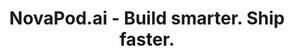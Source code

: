 ---
title: "NovaPod.ai - Build smarter. Ship faster."
description: "NovaPod.ai - Hybrid AI + human delivery pods that get your product built—end-to-end."

hero:
  title: "Build smarter. Ship faster. With NovaPod."
  subtitle: "Hybrid AI + human delivery pods that get your product built—end-to-end."
  description: "Say goodbye to builder-for-hire chaos or slow, costly agencies. NovaPods combine expert builders and AI agents for speed, predictability, and outcomes."
  primaryButton:
    label: "Get Started with a Pod"
    href: "#"
  secondaryButton:
    label: "See How It Works"
    href: "#how-it-works"

howItWorks:
  title: "How It Works"
  steps:
    - number: "1."
      title: "Choose Your Pod"
      description: "Pick from a curated set of delivery pods—built for MVPs, AI apps, ecommerce, design sprints, or full product builds. Each pod comes pre-structured with the right blend of human expertise and AI-powered workflows.\n\nAvailable Pods:\nBuildPod: Full-stack development team\nVisionPod: UX/UI design & prototyping\nCodePod: Developer + AI pair-programming unit\nLaunchPod: End-to-end product launch squad"
      icon: "choose-pod"
    - number: "2."
      title: "Align on Outcomes"
      description: "We define clear goals, scope, and success metrics upfront. No hourly billing—just outcome-based delivery that keeps everyone focused and accountable.\n\nYou get:\nTransparent timelines\nMilestone-driven execution\nFlexible scaling as your needs grow"
      icon: "align-outcomes"
    - number: "3."
      title: "Your Pod Gets to Work"
      description: "Your NovaPod starts delivering from day one—powered by human builders, supported by AI agents. From design to code to QA, everything runs in sync, fast.\n\nWhat's inside a pod?\nProduct managers\nEngineers + AI dev copilots\nDesigners + AI research assistants\nAutomated workflows and delivery pipelines"
      icon: "pod-working"
    - number: "4."
      title: "Review. Launch. Iterate."
      description: "You stay in control with regular updates, reviews, and testable outputs. Once launched, your pod can evolve into a support or growth pod—or spin up a new one instantly.\n\nBuilt to adapt:\nRetain the same pod or rotate\nLayer in new pods for expansion\nScale delivery without re-hiring"
      icon: "launch-iterate"

podsGrid:
  title: "Choose Your NovaPod"
  subtitle: "From ecommerce engines to AI-powered apps, each pod is a hybrid team—combining expert builders and AI agents—ready to deliver your next outcome."
  pods:
    - id: "shoppod"
      title: "ShopPod"
      subtitle: "Build ecommerce experiences that convert."
      description: "Launch fast, high-performance storefronts with custom flows, headless integrations, and automated fulfillment."
      icon: "shopping-cart"
      badge: "Ecommerce"
      badgeColor: "green"
    - id: "xrpod"
      title: "XRPod"
      subtitle: "Bring your products to life in AR/VR."
      description: "Design and deploy interactive experiences for retail, training, or simulations using spatial tech and WebXR."
      icon: "vr-headset"
      badge: "AR/VR"
      badgeColor: "purple"
    - id: "apppod"
      title: "AppPod"
      subtitle: "Mobile-first SaaS, built right."
      description: "Design and develop cross-platform SaaS apps with modern UX, responsive design, and scalable architecture."
      icon: "mobile-app"
      badge: "SaaS"
      badgeColor: "blue"
    - id: "aipod"
      title: "AIPod"
      subtitle: "Build AI-native apps, copilots, and agents."
      description: "From custom GPT integrations to intelligent assistants, AIPod helps you turn AI into your product's core advantage."
      icon: "brain"
      badge: "AI/ML"
      badgeColor: "orange"
    - id: "launchpod"
      title: "LaunchPod"
      subtitle: "Your full-stack product team, ready to go."
      description: "End-to-end MVP and product delivery—from UI to backend, go-to-market, and launch support."
      icon: "rocket"
      badge: "Full-stack"
      badgeColor: "indigo"
    - id: "infrapod"
      title: "InfraPod"
      subtitle: "Your DevOps and cloud automation unit."
      description: "CI/CD, containerization, monitoring, and cost-optimized cloud infra—delivered and managed as a pod."
      icon: "server"
      badge: "DevOps"
      badgeColor: "teal"

packsGrid:
  title: "Add-on Packs"
  subtitle: "Supercharge any pod with specialized services."
  description: "NovaPods are powerful on their own—but with Add-On Packs, you can enhance performance, quality, and capabilities exactly where you need them."
  packs:
    - id: "ux-audit-pack"
      title: "UX Audit Pack"
      description: "Get a fresh set of expert + AI-powered eyes on your product. Usability, accessibility, and design feedback—delivered fast."
      icon: "ux-audit"
      badge: "UX/UI"
      badgeColor: "purple"
    - id: "qa-automation-pack"
      title: "QA Automation Pack"
      description: "Automate your testing flows across devices and browsers. We integrate Playwright, Cypress, or custom scripts to improve release confidence."
      icon: "qa-automation"
      badge: "Testing"
      badgeColor: "green"
    - id: "llm-agent-pack"
      title: "LLM Agent Setup Pack"
      description: "Want an AI chatbot, assistant, or internal tool? This pack sets up your GPT/Claude agent with prompt engineering + full UI integration."
      icon: "llm-agent"
      badge: "AI/ML"
      badgeColor: "orange"
    - id: "seo-optimization-pack"
      title: "SEO & Site Optimization Pack"
      description: "Get your product search-ready with structured metadata, performance tuning, and crawl-friendly setup."
      icon: "seo-optimization"
      badge: "SEO"
      badgeColor: "blue"

podStrategistCTA:
  question: "Not sure which pod is right for you?"
  button:
    label: "Talk To Our Pod Strategist"
    href: "#"

whyWorks:
  title: "Why NovaPod Works"
  items:
    - icon: "/assets/features/icon-01.svg"
      title: "Fast Ramp-Up"
      description: "Your pod is ready to ship from day one"
    - icon: "/assets/features/icon-02.svg"
      title: "AI-Augmented"
      description: "Smart copilots = fewer bugs, faster code"
    - icon: "/assets/features/icon-03.svg"
      title: "Global Talent"
      description: "Expert humans from across the world"
    - icon: "/assets/features/icon-04.svg"
      title: "Modular"
      description: "Add/remove pods as your project scal"
    - icon: "/assets/features/icon-01.svg"
      title: "Outcome Focused"
      description: "Pay for results, not hours"

teamsFounders:
  title: "NovaPod is built for fast-moving teams and visionary founders who need outcomes—not overhead."

successStories:
  title: "Success Stories"
  cases:
    - logo: "/assets/testimonials/author-01.jpg"
      title: "Security Patrol App Revamp — With Ongoing Feature Delivery"
      client: "B2B SaaS Company in Security Tech"
      engagement: "👥 Full-Stack Dev Pod"
      success: "🔄 Legacy Modernization & Continuous Delivery"
      challenge: "Rewrite legacy Cordova app, improve stability & launch face-recognition attendance"
      outcomes:
        - "Rebuilt app in Ionic + Capacitor"
        - "Delivered weekly features with full QA"
        - "Recovered lost clients within 2 months"
      quote: "It's like having a product team on demand — we've shipped more in 3 months than we did in the last year."
      quoteAuthor: "CEO"
      button:
        label: "Read Case Study"
        href: "#"
    - logo: "/assets/testimonials/author-02.jpg"
      title: "E-commerce Feature Expansion — Payments + Analytics"
      client: "Regional Retail Brand Entering D2C"
      engagement: "🎯 Feature Add-On Pack"
      success: "💸 Revenue-Ready Feature Rollout"
      challenge: "Add Razorpay integration + product usage analytics"
      outcomes:
        - "Delivered & deployed in 2.5 weeks"
        - "Enabled full checkout flow & customer tracking"
        - "Now working on mobile app pack"
      quote: "Their pack-based approach gave us clarity and speed — no back and forth, just delivery."
      quoteAuthor: "Tech Lead"
      button:
        label: "Read Case Study"
        href: "#"

faq:
  title: "Frequently Asked Questions"
  items:
    - question: "🤖 What exactly is a NovaPod?"
      answer: "A NovaPod is a hybrid delivery unit made up of expert humans and AI agents, purpose-built to execute your product or feature from start to finish. Think of it as a plug-and-play software team, but faster, smarter, and focused on outcomes."
    - question: "⏱️ How fast can a pod start working?"
      answer: "Most pods spin up within 48–72 hours. Once you select a pod and align on goals, we assign your team, set up tools, and start building immediately."
    - question: "⚙️ How is AI used inside a pod?"
      answer: "AI agents assist with code generation, testing, content, automation, and task management—speeding up delivery and reducing manual overhead. Humans always lead critical thinking and decisions, while AI accelerates execution."
    - question: "🎯 What kinds of outcomes can I expect?"
      answer: "Each pod is designed to deliver real, testable product outputs—like MVPs, features, automations, storefronts, AI tools, or design systems. We define clear milestones at the start and stay focused on shipping results, not hours."
    - question: "💼 Do I manage the pod or does NovaPod do it?"
      answer: "You don't need to manage individual resources. Every pod is self-managed by a pod lead, with clear communication and regular updates. You stay in control of the direction—without the management overhead."
    - question: "🔁 What if my needs change mid-project?"
      answer: "NovaPods are built to adapt. You can switch pods, add new capabilities, or scale your pod size depending on your evolving needs. Flexibility is baked in."
    - question: "💸 How does pricing work?"
      answer: "Pods are priced based on outcomes and complexity, not hourly rates. You'll get a fixed-price estimate upfront—no surprises, no runaway budgets. Add-on Packs are optional."
    - question: "📦 Can I add packs to my pod?"
      answer: "Yes! You can enhance any pod with add-on Packs like performance audits, UX reviews, AI agent setup, or QA automation. These are pre-scoped and plug right into your workflow."
    - question: "🛠️ Can I use NovaPod for just part of my project?"
      answer: "Absolutely. Whether you need a pod to handle frontend only, AI integration, or just DevOps setup—we can plug in at any stage."
    - question: "🧠 Who owns the code and IP?"
      answer: "You do. 100%. All code, assets, and deliverables created by your pod are fully handed over with clean documentation."
  cta:
    question: "Still have questions?"
    description: "We'll help you pick the right pod for your goals."
    button:
      label: "Talk To A Pod Strategist"
      href: "/contact"

finalCTA:
  title: "Ready to Build Smarter?"
  description: "Ditch slow agencies and scattered freelancers. NovaPod gives you a high-performance pod—expert humans + AI agents—ready to launch your product, feature, or automation in record time."
  checklist:
    - "Outcome-focused"
    - "Fast ramp-up"
    - "No micromanagement"
    - "Fully yours"
  buttons:
    - label: "Start With A NovaPod"
      href: "#"
    - label: "Talk to a Pod Strategist"
      href: "#"
  contactInfo:
    email1: "vikram@avadhutatech.com"
    email2: "vinay@avadhutatech.com"
---